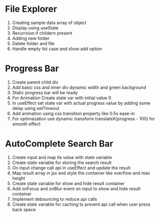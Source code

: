 # File Explorer
  1. Creating sample data array of object
  2. Display using useState
  3. Recurrsion if childern present
  4. Adding new folder
  5. Delete folder and file
  6. Handle empty list case and show add option

# Progress Bar
  1. Create parent child div
  2. Add basic css and inner div dynamic width and green background
  3. Static progress bar will be ready
  4. For Animation Create state var with initial value 0
  5. In useEffect set state var with actual progress value by adding some delay using setTimeout
  6. Add animation using css transition property like 0.5s ease-in
  7. For optimazation use dynamic transform translateX(progress - 100) for smooth effect

# AutoComplete Search Bar
  1. Create input and map its value with state variable
  2. Create state variable for storing the search result
  3. On input change call api in useEffect and update the result
  4. Map result array in jsx and style the container like overflow and max height
  5. Create state variable for show and hide result container
  6. Add onFocus and onBlur event on input to  show and hide result container
  7. Implement debouncing to reduce api calls
  8. Create state variable for caching to prevent api call when user press back space
  
